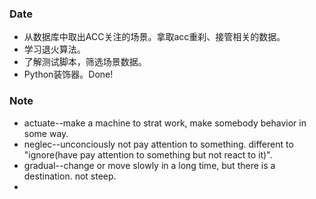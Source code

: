 ### Date
- 从数据库中取出ACC关注的场景。拿取acc重刹、接管相关的数据。
- 学习退火算法。
- 了解测试脚本，筛选场景数据。
- Python装饰器。Done!


### Note
- actuate--make a machine to strat work, make somebody behavior in some way.
- neglec--unconciously not pay attention to something. different to "ignore(have pay attention to something but not react to it)".
- gradual--change or move slowly in a long time, but there is a destination. not steep.
- 